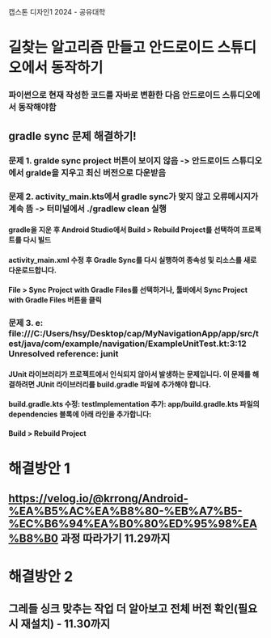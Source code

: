 캡스톤 디자인1 2024 - 공유대학 

# 길찾는 알고리즘 만들고 안드로이드 스튜디오에서 동작하기
### 파이썬으로 현재 작성한 코드를 자바로 변환한 다음 안드로이드 스튜디오에서 동작해야함

## gradle sync 문제 해결하기!
### 문제 1. gralde sync project 버튼이 보이지 않음 -> 안드로이드 스튜디오에서 gralde을 지우고 최신 버전으로 다운받음
### 문제 2. activity_main.kts에서 gradle sync가 맞지 않고 오류메시지가 계속 뜸 -> 터미널에서 ./gradlew clean 실행
#### gradle을 지운 후 Android Studio에서 Build > Rebuild Project를 선택하여 프로젝트를 다시 빌드
#### activity_main.xml 수정 후 Gradle Sync를 다시 실행하여 종속성 및 리소스를 새로 다운로드합니다.
#### File > Sync Project with Gradle Files를 선택하거나, 툴바에서 Sync Project with Gradle Files 버튼을 클릭

### 문제 3. e: file:///C:/Users/hsy/Desktop/cap/MyNavigationApp/app/src/test/java/com/example/navigation/ExampleUnitTest.kt:3:12 Unresolved reference: junit
####  JUnit 라이브러리가 프로젝트에서 인식되지 않아서 발생하는 문제입니다. 이 문제를 해결하려면 JUnit 라이브러리를 build.gradle 파일에 추가해야 합니다.
#### build.gradle.kts 수정: testImplementation 추가: app/build.gradle.kts 파일의 dependencies 블록에 아래 라인을 추가합니다:
#### Build > Rebuild Project


# 해결방안 1 
## https://velog.io/@krrong/Android-%EA%B5%AC%EA%B8%80-%EB%A7%B5-%EC%B6%94%EA%B0%80%ED%95%98%EA%B8%B0 과정 따라가기 11.29까지
# 해결방안 2
## 그레들 싱크 맞추는 작업 더 알아보고 전체 버전 확인(필요시 재설치) - 11.30까지
